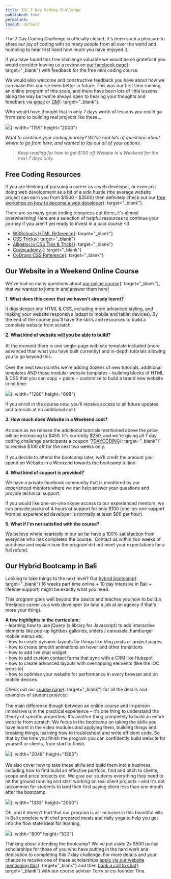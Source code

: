 ```yaml
---
title: IOC 7 Day Coding Challenge
published: true
permalink:
layout: default
---
```


The 7 Day Coding Challenge is officially closed. It's been such a pleasure to share our joy of coding with so many people from all over the world and humbling to hear first hand how much you have enjoyed it.&nbsp;

If you have found this free challenge valuable we would be so grateful if you would consider leaving us a review on [our facebook page](http://facebook.com/instituteofcode){: target="_blank"} with feedback for the free mini coding course.

We would also welcome and constructive feedback you have about how we can make this course even better in future. This was our first time running an online program of this scale, and there have been lots of little lessons along the way but we're always open to hearing your thoughts and feedback via [email](mailto:hello@instituteofcode.com?subject=Feedback%20on%20Coding%20Challenge) or [DM](http://www.facebook.com/instituteofcode){: target="_blank"}.&nbsp;

Who would have thought that in only 7 days worth of lessons you could go from zero to building real projects like these...

![](/uploads/simple--2.png){: width="1159" height="2000"}

*Want to continue your coding journey? We've had lots of questions about where to go from here, and wanted to lay out all of your options.&nbsp;*

> *Keep reading for how to get $100 off Website in a Weekend for the next 7 days only.&nbsp;*

## **Free Coding Resources**

If you are thinking of pursuing a career as a web developer, or even just doing web development as a bit of a side hustle (the average website project can earn you from $1500 - $3500) then definitely check out our [free workshop on how to become a web developer](https://www.instituteofcode.com/resources/web-dev-workshop/){: target="_blank"}.&nbsp;

There are so many great coding resources out there, it's almost overwhelming\! Here are a selection of helpful resources to continue your journey if you aren't yet ready to invest in a paid course &lt;3&nbsp;

* [W3Schools HTML Reference](https://www.w3schools.com/tags/){: target="_blank"}
* [C](https://css-tricks.com/)[SS Tricks](https://css-tricks.com/){: target="_blank"}&nbsp;
* [Alligator.io CSS Tips & Tricks](https://alligator.io/css/){: target="_blank"}
* [Codecademy&nbsp;](https://www.codecademy.com/){: target="_blank"}
* [CoDrops CSS Reference](http://tympanus.net/codrops/css_reference/){: target="_blank"}

## Our Website in a Weekend Online Course&nbsp;

We've had so many questions about [our online course](https://www.instituteofcode.com/courses/web-dev-101/){: target="_blank"}, that we wanted to jump in and answer them here\!&nbsp;

**1\. What does this cover that we haven't already learnt?&nbsp;**

It digs deeper into HTML & CSS, including more advanced styling, and making your website responsive (adapt to mobile and tablet devices). By the end of the course you'll have the skills and resources to build a complete website from scratch.&nbsp;

**2\. What kind of website will you be able to build?&nbsp;**<br><br>At the moment there is one single-page web site template included (more advanced than what you have built currently) and in-depth tutorials allowing you to go beyond this.&nbsp;<br><br>Over the next two months we're adding dozens of new tutorials, additional templates AND these modular website templates – building blocks of HTML & CSS that you can copy + paste + customise to build a brand new website in no time.&nbsp;

![](/uploads/screen-recording-2020-01-21-at-1-45-53-pm.gif){: width="1280" height="698"}

If you enroll in the course now, you'll receive access to all future updates and tutorials at no additional cost.&nbsp;

**3\. How much does Website in a Weekend cost?&nbsp;**<br><br>As soon as we release the additional tutorials mentioned above the price will be increasing to $450. It's currently $250, and we're giving all 7 day coding challenge participants a coupon '[7DAYCODING](https://ioc.podia.com/web-dev-101?coupon=7DAYCODING){: target="_blank"}' to receive $100 off for the next two weeks only.&nbsp;<br><br>If you decide to attend the bootcamp later, we'll credit the amount you spend on Website in a Weekend towards the bootcamp tuition.&nbsp;

**4\. What kind of support is provided?&nbsp;**

We have a private facebook community that is monitored by our experienced mentors where we can help answer your questions and provide technical support.

If you would like one-on-one skype access to our experienced mentors, we can provide packs of 4 hours of support for only $100 (one-on-one support from an experienced developer is normally at least $60 per hour).&nbsp;

**5\. What if I'm not satisfied with the course?&nbsp;**

We believe whole heartedly in our so far have a 100% satisfaction from everyone who has completed the course. &nbsp;Contact us within two weeks of purchase and explain how the program did not meet your expectations for a full refund.&nbsp;

## Our Hybrid Bootcamp in Bali

Looking to take things to the next level? Our [hybrid bootcamp](http://www.instituteofcode.com/courses/web-dev){: target="_blank"} (6 weeks part time online + 10 day intensive in Bali + lifetime support) might be exactly what you need.&nbsp;

This program goes well beyond the basics and teaches you how to build a freelance career as a web developer (or land a job at an agency if that's more your thing).&nbsp;

**A few highlights in the curriculum:&nbsp;**<br>\- learning how to use jQuery (a library for Javascript) to add interactive elements like pop-up lightbox galleries, sliders / carousels, hamburger mobile menus etc.&nbsp;<br>\- how to create dynamic layouts for things like blog posts or project pages<br>\- how to create smooth animations on hover and other transitions&nbsp;<br>\- how to add live chat widget<br>\- how to add custom contact forms that sync with a CRM like Hubspot<br>\- how to create advanced layouts with overlapping elements (like the IOC website)<br>\- how to optimise your website for performance in every browser and on mobile devices&nbsp;

Check out our [course page](http://www.instituteofcode.com/courses/web-dev){: target="_blank"} for all the details and examples of student projects\!&nbsp;<br><br>The main difference though between an online course and in-person immersive is in the practical experience – it's one thing to understand the theory of specific properties; It's another thing completely to build an entire website from scratch. We focus in the bootcamp on taking the skills you have learnt in the video modules and applying them, building things and breaking things, learning how to troubleshoot and write efficient code. So that by the time you finish the program you can confidently build website for yourself or clients, from start to finish.&nbsp;

![](/images/21544120_1619366984782168_8914572262766507567_o.jpg){: width="2048" height="1365"}<br><br>We also cover how to take these skills and build them into a business, including how to find build an effective portfolio, find and pitch to clients, scope and price projects etc. We give our students everything they need to hit the ground running and start working on real client projects – and it's not uncommon for students to land their first paying client less than one month after the bootcamp.&nbsp;

![](/uploads/ioc-44.jpg){: width="1333" height="2000"}

Oh, and it doesn't hurt that our program is all-inclusive in this beautiful villa in Bali complete with chef prepared meals and daily yoga to help you get into the flow state ideal for learning.&nbsp;

![](/uploads/ioc-6.jpg){: width="800" height="533"}

Thinking about attending the bootcamp? We've put aside 2x $500 partial scholarships for those of you who have putting in the hard work and dedication to completing this 7 day challenge. For more details and your chance to receive one of these scholarships [apply via our website mentioning this](http://www.instituteofcode.com/courses/web-dev){: target="_blank"}&nbsp;and then [book a call to chat](http://www.calendly.com/ioc){: target="_blank"} with our course advisor Terry or co-founder Tina.